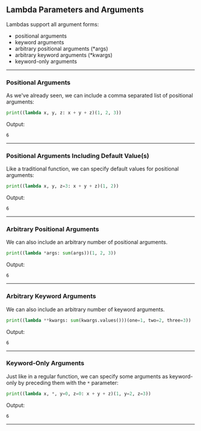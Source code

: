 ## Lambda Parameters and Arguments

Lambdas support all argument forms:

* positional arguments
* keyword arguments
* arbitrary positional arguments (*args)
* arbitrary keyword arguments (*kwargs)
* keyword-only arguments

---

### Positional Arguments

As we've already seen, we can include a comma separated list of 
positional arguments:

```python
print((lambda x, y, z: x + y + z)(1, 2, 3))
```

Output:

```
6
```

---

### Positional Arguments Including Default Value(s)

Like a traditional function, we can specify default values for positional
arguments:

```python
print((lambda x, y, z=3: x + y + z)(1, 2))
```

Output:

```
6
```

---

### Arbitrary Positional Arguments

We can also include an arbitrary number of positional arguments.

```python
print((lambda *args: sum(args))(1, 2, 3))
```

Output:

```
6
```

---

### Arbitrary Keyword Arguments

We can also include an arbitrary number of keyword arguments.

```python
print((lambda **kwargs: sum(kwargs.values()))(one=1, two=2, three=3))
```

Output:

```
6
```

---

### Keyword-Only Arguments

Just like in a regular function, we can specify some arguments as
keyword-only by preceding them with the `*` parameter:

```python
print((lambda x, *, y=0, z=0: x + y + z)(1, y=2, z=3))
```

Output:

```
6
```

---
